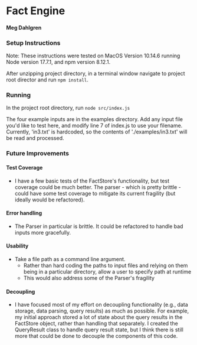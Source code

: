 # Fact Engine

#### Meg Dahlgren

### Setup Instructions

Note: These instructions were tested on MacOS Version 10.14.6 running
Node version 17.7.1, and npm version 8.12.1.

After unzipping project directory, in a terminal window navigate to project root director and  run `npm install`. 

### Running

In the project root directory, run `node src/index.js`

The four example inputs are in the examples directory. Add any
input file you'd like to test here, and modify line 7 of index.js to 
use your filename. Currently, 'in3.txt' is hardcoded, so the contents of './examples/in3.txt' will be read and processed.

### Future Improvements

#### Test Coverage

- I have a few basic tests of the FactStore's functionality, but test coverage could be much better. The parser - which is pretty brittle - could have some test coverage to mitigate its current fragility (but ideally would be refactored).

#### Error handling

- The Parser in particular is brittle. It could be refactored to handle bad inputs more gracefully.

#### Usability

- Take a file path as a command line argument.
  - Rather than hard coding the paths to input files and relying on them being in a particular directory, allow a user to specify path at runtime
  - This would also address some of the Parser's fragility
  
#### Decoupling

- I have focused most of my effort on decoupling functionality (e.g., data storage, data parsing, query results) as much as possible. For example, my initial approach stored a lot of state about the query results in the FactStore object, rather than handling that separately. I created the QueryResult class to handle query result state, but I think there is still more that could be done to decouple the components of this code.